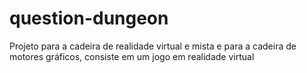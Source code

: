 # question-dungeon
Projeto para a cadeira de realidade virtual e mista e para a cadeira de motores gráficos, consiste em um jogo em realidade virtual
